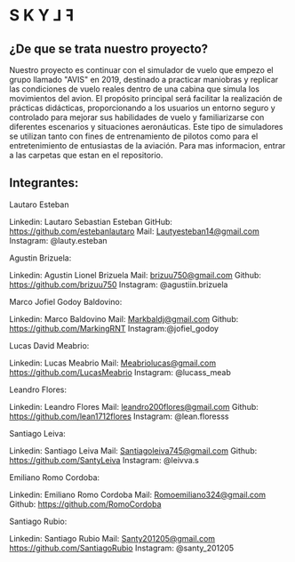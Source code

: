 # S  K  Y  ⅃  ꟻ

## ¿De que se trata nuestro proyecto?

Nuestro proyecto es continuar con el simulador de vuelo que empezo el grupo llamado "AVIS" en 2019, destinado a practicar maniobras y replicar las condiciones de vuelo reales dentro de una cabina que simula los movimientos del avion. El propósito principal será facilitar la realización de prácticas didácticas, proporcionando a los usuarios un entorno seguro y controlado para mejorar sus habilidades de vuelo y familiarizarse con diferentes escenarios y situaciones aeronáuticas. Este tipo de simuladores se utilizan tanto con fines de entrenamiento de pilotos como para el entretenimiento de entusiastas de la aviación. Para mas informacion, entrar a las carpetas que estan en el repositorio.


## Integrantes:

Lautaro Esteban

Linkedin: Lautaro Sebastian Esteban
GitHub: https://github.com/estebanlautaro
Mail: Lautyesteban14@gmail.com 
Instagram: @lauty.esteban

Agustin Brizuela:

Linkedin: Agustin Lionel Brizuela 
Mail: brizuu750@gmail.com 
Github: https://github.com/brizuu750
Instagram: @agustiin.brizuela 


Marco Jofiel Godoy Baldovino:

Linkedin: Marco Baldovino 
Mail: Markbaldj@gmail.com 
Github: https://github.com/MarkingRNT
Instagram:@jofiel_godoy 

Lucas David Meabrio:

Linkedin: Lucas Meabrio
Mail: Meabriolucas@gmail.com
https://github.com/LucasMeabrio
Instagram: @lucass_meab


Leandro Flores:

Linkedin: Leandro Flores 
Mail: leandro200flores@gmail.com
Github: https://github.com/lean1712flores
Instagram: @lean.floresss

Santiago Leiva:

Linkedin: Santiago Leiva
Mail: Santiagoleiva745@gmail.com 
Github: https://github.com/SantyLeiva
Instagram: @leivva.s

Emiliano Romo Cordoba:

Linkedin: Emiliano Romo Cordoba 
Mail: Romoemiliano324@gmail.com
Github: https://github.com/RomoCordoba

Santiago Rubio:

Linkedin: Santiago Rubio
Mail: Santy201205@gmail.com
https://github.com/SantiagoRubio
Instagram: @santy_201205
